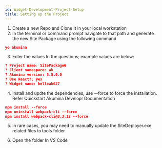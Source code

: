 ```yaml
---
id: Widget-Development-Project-Setup
title: Setting up the Project 
---
```


1) Create a new Repo and Clone It In your local workstation 
2) In the terminal or command prompt navigate to that path and generate the new Site Package using the following command 

```json
yo akumina 
```

3) Enter the values In the questions; example values are below: 

```json
? Project name: SitePackage6 
? Client namespace: ak 
? Akumina version: 5.5.0.0 
? Use React?: yes 
? Widget name: helloak627 
```

4) Install and updte the dependencies, use --force to force the installation.  Refer Quickstart Akumina Developr Documentation 

```json
npm install --force 
npm uninstall webpack-cli --force 
npm install webpack-cli@3.3.12 --force 
```

5) In rare cases, you may need to manually update the SiteDeployer.exe related files to tools folder 

6) Open the folder In VS Code 